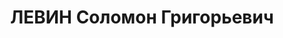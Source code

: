 ---
title: ЛЕВИН Соломон Григорьевич
description: '1893 року народження, м. Родьки Віленського повіту Віленської губернії,
  Польща, єврей, освіта неповна середня, член ВКП(б). Проживав: м. Маріуполь Донецької
  області, пр. Республіки, буд. № 69. Завідуючий міським фінвідділом.

  Заарештований 6 листопада 1937 року. Засуджений виїзною сесією війської колегії
  Верховного Суду СРСР до розстрілу з конфіскацією майна. Вирок приведено до виконання
  3 грудня 1937 року у м. Сталіно (м. Донецьк).

  Реабілітований у 1957 році.'
---